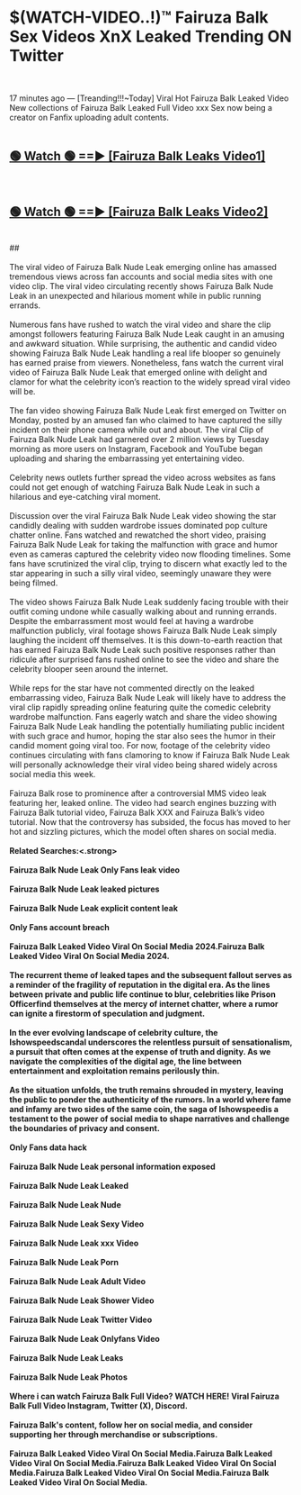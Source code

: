 # $(WATCH-VIDEO..!)™ Fairuza Balk Sex Videos XnX Leaked Trending ON Twitter<br>
<br>

17 minutes ago — [Treanding!!!~Today] Viral Hot Fairuza Balk Leaked Video New collections of Fairuza Balk Leaked Full Video xxx Sex now being a creator on Fanfix uploading adult contents.
<br>
 <br>

##  <a href="https://best2vid.blogspot.com?title=Fairuza_Balk">🟢 Watch 🟢 ==► [Fairuza Balk Leaks Video1]</a><br>
  <br>

##  <a href="https://best2vid.blogspot.com?title=Fairuza_Balk">🟢 Watch 🟢 ==► [Fairuza Balk Leaks Video2]</a><br>
  <br>
  ##
  <br>
  <br>
The viral video of Fairuza Balk Nude Leak emerging online has amassed tremendous views across fan accounts and social media sites with one video clip. The viral video circulating recently shows Fairuza Balk Nude Leak in an unexpected and hilarious moment while in public running errands.
<br><br>
Numerous fans have rushed to watch the viral video and share the clip amongst followers featuring Fairuza Balk Nude Leak caught in an amusing and awkward situation. While surprising, the authentic and candid video showing Fairuza Balk Nude Leak handling a real life blooper so genuinely has earned praise from viewers. Nonetheless, fans watch the current viral video of Fairuza Balk Nude Leak that emerged online with delight and clamor for what the celebrity icon’s reaction to the widely spread viral video will be.
<br><br>
The fan video showing Fairuza Balk Nude Leak first emerged on Twitter on Monday, posted by an amused fan who claimed to have captured the silly incident on their phone camera while out and about. The viral Clip of Fairuza Balk Nude Leak had garnered over 2 million views by Tuesday morning as more users on Instagram, Facebook and YouTube began uploading and sharing the embarrassing yet entertaining video.
<br><br>
Celebrity news outlets further spread the video across websites as fans could not get enough of watching Fairuza Balk Nude Leak in such a hilarious and eye-catching viral moment.
<br><br>
Discussion over the viral Fairuza Balk Nude Leak video showing the star candidly dealing with sudden wardrobe issues dominated pop culture chatter online. Fans watched and rewatched the short video, praising Fairuza Balk Nude Leak for taking the malfunction with grace and humor even as cameras captured the celebrity video now flooding timelines. Some fans have scrutinized the viral clip, trying to discern what exactly led to the star appearing in such a silly viral video, seemingly unaware they were being filmed.
<br><br>
The video shows Fairuza Balk Nude Leak suddenly facing trouble with their outfit coming undone while casually walking about and running errands. Despite the embarrassment most would feel at having a wardrobe malfunction publicly, viral footage shows Fairuza Balk Nude Leak simply laughing the incident off themselves. It is this down-to-earth reaction that has earned Fairuza Balk Nude Leak such positive responses rather than ridicule after surprised fans rushed online to see the video and share the celebrity blooper seen around the internet.
<br><br>
While reps for the star have not commented directly on the leaked embarrassing video, Fairuza Balk Nude Leak will likely have to address the viral clip rapidly spreading online featuring quite the comedic celebrity wardrobe malfunction. Fans eagerly watch and share the video showing Fairuza Balk Nude Leak handling the potentially humiliating public incident with such grace and humor, hoping the star also sees the humor in their candid moment going viral too. For now, footage of the celebrity video continues circulating with fans clamoring to know if Fairuza Balk Nude Leak will personally acknowledge their viral video being shared widely across social media this week.
<br><br>
Fairuza Balk rose to prominence after a controversial MMS video leak featuring her, leaked online. The video had search engines buzzing with Fairuza Balk tutorial video, Fairuza Balk XXX and Fairuza Balk’s video tutorial. Now that the controversy has subsided, the focus has moved to her hot and sizzling pictures, which the model often shares on social media.
<br><br>
<strong>Related Searches:<.strong>
<br><br>
Fairuza Balk Nude Leak Only Fans leak video
<br><br>
Fairuza Balk Nude Leak leaked pictures
<br><br>
Fairuza Balk Nude Leak explicit content leak
<br><br>
Only Fans account breach
<br><br>
Fairuza Balk Leaked Video Viral On Social Media 2024.Fairuza Balk Leaked Video Viral On Social Media 2024.
<br><br>
The recurrent theme of leaked tapes and the subsequent fallout serves as a reminder of the fragility of reputation in the digital era. As the lines between private and public life continue to blur, celebrities like Prison Officerfind themselves at the mercy of internet chatter, where a rumor can ignite a firestorm of speculation and judgment.
<br><br>
In the ever evolving landscape of celebrity culture, the Ishowspeedscandal underscores the relentless pursuit of sensationalism, a pursuit that often comes at the expense of truth and dignity. As we navigate the complexities of the digital age, the line between entertainment and exploitation remains perilously thin.
<br><br>
As the situation unfolds, the truth remains shrouded in mystery, leaving the public to ponder the authenticity of the rumors. In a world where fame and infamy are two sides of the same coin, the saga of Ishowspeedis a testament to the power of social media to shape narratives and challenge the boundaries of privacy and consent.
<br><br>
Only Fans data hack
<br><br>
Fairuza Balk Nude Leak personal information exposed
<br><br>
Fairuza Balk Nude Leak Leaked
<br><br>
Fairuza Balk Nude Leak Nude
<br><br>
Fairuza Balk Nude Leak Sexy Video
<br><br>
Fairuza Balk Nude Leak xxx Video
<br><br>
Fairuza Balk Nude Leak Porn
<br><br>
Fairuza Balk Nude Leak Adult Video
<br><br>
Fairuza Balk Nude Leak Shower Video
<br><br>
Fairuza Balk Nude Leak Twitter Video
<br><br>
Fairuza Balk Nude Leak Onlyfans Video
<br><br>
Fairuza Balk Nude Leak Leaks
<br><br>
Fairuza Balk Nude Leak Photos
<br><br>
Where i can watch Fairuza Balk Full Video? WATCH HERE! Viral Fairuza Balk Full Video Instagram, Twitter (X), Discord.
<br><br>
Fairuza Balk's content, follow her on social media, and consider supporting her through merchandise or subscriptions.
<br><br>
Fairuza Balk Leaked Video Viral On Social Media.Fairuza Balk Leaked Video Viral On Social Media.Fairuza Balk Leaked Video Viral On Social Media.Fairuza Balk Leaked Video Viral On Social Media.Fairuza Balk Leaked Video Viral On Social Media.